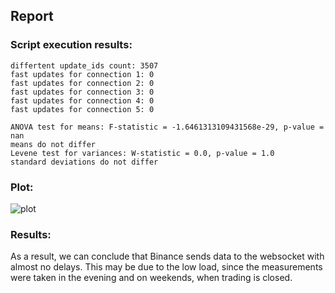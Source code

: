 ## Report

### Script execution results:
```
differtent update_ids count: 3507
fast updates for connection 1: 0
fast updates for connection 2: 0
fast updates for connection 3: 0
fast updates for connection 4: 0
fast updates for connection 5: 0

ANOVA test for means: F-statistic = -1.6461313109431568e-29, p-value = nan
means do not differ
Levene test for variances: W-statistic = 0.0, p-value = 1.0
standard deviations do not differ
```

### Plot:
![plot](https://github.com/user-attachments/assets/b98b261e-7cfa-42ff-ae95-4f70ef897bda)

### Results:
As a result, we can conclude that Binance sends data to the websocket with almost no delays. This may be due to the low load, since the measurements were taken in the evening and on weekends, when trading is closed.
